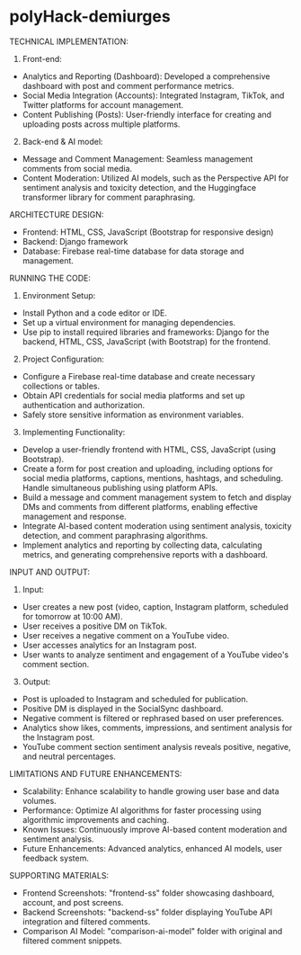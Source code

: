 # polyHack-demiurges

TECHNICAL IMPLEMENTATION:

1. Front-end:
- Analytics and Reporting (Dashboard): Developed a comprehensive dashboard with post and comment performance metrics.
- Social Media Integration (Accounts): Integrated Instagram, TikTok, and Twitter platforms for account management.
- Content Publishing (Posts): User-friendly interface for creating and uploading posts across multiple platforms.

2. Back-end & AI model:
- Message and Comment Management: Seamless management comments from social media.
- Content Moderation: Utilized AI models, such as the Perspective API for sentiment analysis and toxicity detection, and the Huggingface transformer library for comment paraphrasing.


ARCHITECTURE DESIGN:

- Frontend: HTML, CSS, JavaScript (Bootstrap for responsive design)
- Backend: Django framework
- Database: Firebase real-time database for data storage and management.


RUNNING THE CODE:

1. Environment Setup:

- Install Python and a code editor or IDE.
- Set up a virtual environment for managing dependencies.
- Use pip to install required libraries and frameworks: Django for the backend, HTML, CSS, JavaScript (with Bootstrap) for the frontend.

2. Project Configuration:
- Configure a Firebase real-time database and create necessary collections or tables.
- Obtain API credentials for social media platforms and set up authentication and authorization.
- Safely store sensitive information as environment variables.

3. Implementing Functionality:

- Develop a user-friendly frontend with HTML, CSS, JavaScript (using Bootstrap).
- Create a form for post creation and uploading, including options for social media platforms, captions, mentions, hashtags, and scheduling. Handle simultaneous publishing using platform APIs.
- Build a message and comment management system to fetch and display DMs and comments from different platforms, enabling effective management and response.
- Integrate AI-based content moderation using sentiment analysis, toxicity detection, and comment paraphrasing algorithms.
- Implement analytics and reporting by collecting data, calculating metrics, and generating comprehensive reports with a dashboard.


INPUT AND OUTPUT:

1. Input:
   
- User creates a new post (video, caption, Instagram platform, scheduled for tomorrow at 10:00 AM).
- User receives a positive DM on TikTok.
- User receives a negative comment on a YouTube video.
- User accesses analytics for an Instagram post.
- User wants to analyze sentiment and engagement of a YouTube video's comment section.

3. Output:
   
- Post is uploaded to Instagram and scheduled for publication.
- Positive DM is displayed in the SocialSync dashboard.
- Negative comment is filtered or rephrased based on user preferences.
- Analytics show likes, comments, impressions, and sentiment analysis for the Instagram post.
- YouTube comment section sentiment analysis reveals positive, negative, and neutral percentages.


LIMITATIONS AND FUTURE ENHANCEMENTS:

- Scalability: Enhance scalability to handle growing user base and data volumes.
- Performance: Optimize AI algorithms for faster processing using algorithmic improvements and caching.
- Known Issues: Continuously improve AI-based content moderation and sentiment analysis.
- Future Enhancements: Advanced analytics, enhanced AI models, user feedback system.

SUPPORTING MATERIALS:

- Frontend Screenshots: "frontend-ss" folder showcasing dashboard, account, and post screens.
- Backend Screenshots: "backend-ss" folder displaying YouTube API integration and filtered comments.
- Comparison AI Model: "comparison-ai-model" folder with original and filtered comment snippets.
